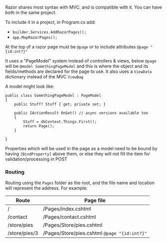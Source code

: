 Razor shares most syntax with MVC, and is compatible with it.  You can have both in the same project.

To include it in a project, in Program.cs add:

- `builder.Services.AddRazorPages();` 
- `app.MapRazorPages();`

At the top of a razor page must be `@page` or to include attributes `@page "{id:int?}"`

It uses a "PageModel" system instead of controllers & views, below `@page` will be `@model SomethingPageModel` and this is where the object and its fields/methods are declared for the page to use.  It also uses a `ViewData` dictionary instead of the MVC `ViewBag` 

A model might look like:

```
public class SomethingPageModel : PageModel
{
    public Stuff? Stuff { get; private set; }

    public IActionResult OnGet() // async versions available too
    {
        Stuff = dbContext.Things.First();
        return Page();
    }

}
```

Properties which will be used in the page as a model need to be bound by having `[BindProperty]` above them, or else they will not fill the item for validation/processing in POST

### Routing

Routing using the `Pages` folder as the root, and the file name and location will represent the address.  For example:

| Route | Page file |
| ----------- | ----------- |
| / | /Pages/index.cshtml |
| /contact | /Pages/contact.cshtml | 
| /store/pies | /Pages/Store/pies.cshtml |
| /store/pies/3 | /Pages/Store/pies.cshtml  `@page "{id:int?}"` |